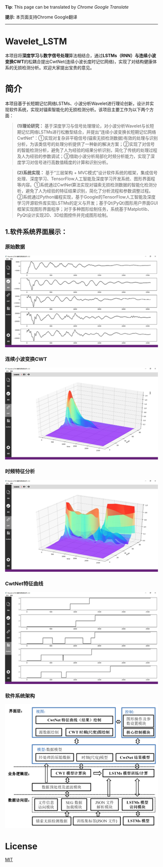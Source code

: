 **Tip**:  This page can be translated by *Chrome Google Translate*

**提示**: 本页面支持Chrome Google翻译

***

# Wavelet_LSTM
本项目将**深度学习**与**数字信号处理**算法相结合，通过**LSTMs（RNN）**与**连续小波变换CWT**的松耦合提出CwtNet(连续小波长度时记忆网络)，实现了对结构健康体系的无损检测分析。欢迎大家提出宝贵的意见。

# 简介

本项目基于长短期记忆网络LSTMs、小波分析Wavelet进行理论创新，设计并实现软件系统，实现对锚索智能化的无损检测分析。该项目主要工作为以下两个方面：
>**(1)理论研究：** 基于深度学习与信号处理理论，对小波分析Wavelet与长短期记忆网络LSTMs进行松散型结合，并提出“连续小波变换长短期记忆网络CwtNet”：①实现对复杂非平稳信号(锚索无损检测数据)有效的处理与识别分析，为该类信号的处理分析提供了一种新的解决方案；②实现了对信号的智能检测分析，避免了人为经验的结果分析识别，简化了传统的处理过程及人为经验的参数调试；③借助小波分析局部化时频分析能力，实现了深度学习对信号进行高数值精度的计算和识别分析。

>**(2)系统实现：** 基于“三层架构 + MVC模式”设计软件系统的框架，集成信号处理、深度学习、TensorFlow人工智能及深度学习开发系统、图形界面程等内容。①系统通过CwtNet算法实现对锚索无损检测数据的智能化检测分析，避免了人为经验的特征结果识别，简化了分析流程和参数调整过程。②系统通过Python编程实现，基于Google的TensorFlow人工智能及深度学习开源软件库实现LSTMs的定义与开发；基于Qt(PyQt)图形用户界面GUI框架实现图形界面程序；对于多种图形绘制任务，系统基于Matplotlib、PyQt设计实现2D、3D绘图控件并完成图形绘制。


## 1.软件系统界面展示：

### 原始数据
![avatar](./demo/[1]原始数据.JPG)

### 连续小波变换CWT
![avatar](./demo/[2]连续小波变换CWT.JPG)

### 时频特征分析
![avatar](./demo/[3]时频分析.JPG)

### CwtNet特征曲线
![avatar](./demo/[4]CwtNet特征曲线.JPG)

### 软件系统架构
![avatar](./demo/[5]软件系统架构.png)

# License
[MIT](./LICENSE)
